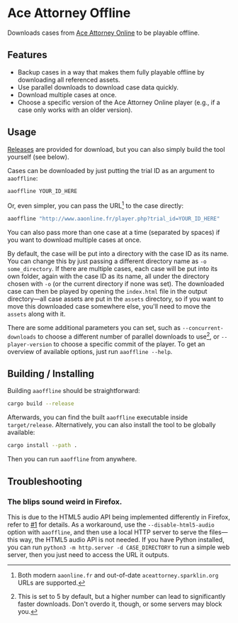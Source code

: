 # Ace Attorney Offline

Downloads cases from [Ace Attorney Online](https://aaonline.fr) to be playable offline.

## Features

- Backup cases in a way that makes them fully playable offline by downloading all referenced assets.
- Use parallel downloads to download case data quickly.
- Download multiple cases at once.
- Choose a specific version of the Ace Attorney Online player (e.g., if a case only works with an older version).

## Usage

[Releases](https://github.com/falko17/aaoffline/releases) are provided for download, but you can also simply build the tool yourself (see below).

Cases can be downloaded by just putting the trial ID as an argument to `aaoffline`:

```bash
aaoffline YOUR_ID_HERE
```

Or, even simpler, you can pass the URL[^1] to the case directly:

```bash
aaoffline "http://www.aaonline.fr/player.php?trial_id=YOUR_ID_HERE"
```

You can also pass more than one case at a time (separated by spaces) if you want to download multiple cases at once.

By default, the case will be put into a directory with the case ID as its name. You can change this by just passing a different directory name as `-o some_directory`. If there are multiple cases, each case will be put into its own folder, again with the case ID as its name, all under the directory chosen with `-o` (or the current directory if none was set).
The downloaded case can then be played by opening the `index.html` file in the output directory—all case assets are put in the `assets` directory, so if you want to move this downloaded case somewhere else, you'll need to move the `assets` along with it.

There are some additional parameters you can set, such as `--concurrent-downloads` to choose a different number of parallel downloads to use[^2], or `--player-version` to choose a specific commit of the player.
To get an overview of available options, just run `aaoffline --help`.

## Building / Installing

Building `aaoffline` should be straightforward:

```bash
cargo build --release
```

Afterwards, you can find the built `aaoffline` executable inside `target/release`.
Alternatively, you can also install the tool to be globally available:

```bash
cargo install --path .
```

Then you can run `aaoffline` from anywhere.

## Troubleshooting

### The blips sound weird in Firefox.

This is due to the HTML5 audio API being implemented differently in Firefox, refer to [#1](https://github.com/falko17/aaoffline/issues/1) for details.
As a workaround, use the `--disable-html5-audio` option with `aaoffline`, and then use a local HTTP server to serve the files—this way, the HTML5 audio API is not needed.
If you have Python installed, you can run `python3 -m http.server -d CASE_DIRECTORY` to run a simple web server, then you just need to access the URL it outputs.

[^1]: Both modern `aaonline.fr` and out-of-date `aceattorney.sparklin.org` URLs are supported.

[^2]: This is set to 5 by default, but a higher number can lead to significantly faster downloads. Don't overdo it, though, or some servers may block you.
